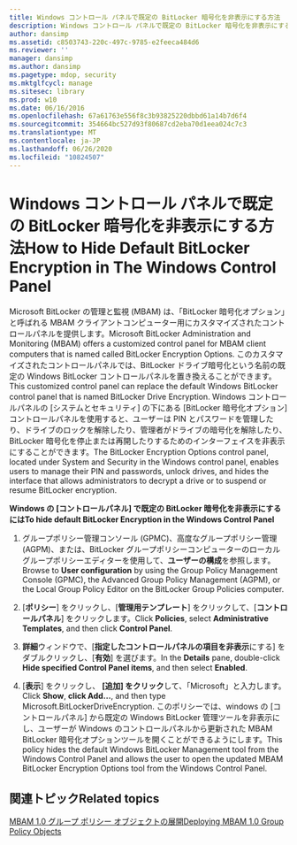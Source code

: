 ```yaml
---
title: Windows コントロール パネルで既定の BitLocker 暗号化を非表示にする方法
description: Windows コントロール パネルで既定の BitLocker 暗号化を非表示にする方法
author: dansimp
ms.assetid: c8503743-220c-497c-9785-e2feeca484d6
ms.reviewer: ''
manager: dansimp
ms.author: dansimp
ms.pagetype: mdop, security
ms.mktglfcycl: manage
ms.sitesec: library
ms.prod: w10
ms.date: 06/16/2016
ms.openlocfilehash: 67a61763e556f8c3b93825220dbbd61a14b7d6f4
ms.sourcegitcommit: 354664bc527d93f80687cd2eba70d1eea024c7c3
ms.translationtype: MT
ms.contentlocale: ja-JP
ms.lasthandoff: 06/26/2020
ms.locfileid: "10824507"
---
```

# <span data-ttu-id="fff89-103">Windows コントロール パネルで既定の BitLocker 暗号化を非表示にする方法</span><span class="sxs-lookup"><span data-stu-id="fff89-103">How to Hide Default BitLocker Encryption in The Windows Control Panel</span></span>


<span data-ttu-id="fff89-104">Microsoft BitLocker の管理と監視 (MBAM) は、「BitLocker 暗号化オプション」と呼ばれる MBAM クライアントコンピューター用にカスタマイズされたコントロールパネルを提供します。</span><span class="sxs-lookup"><span data-stu-id="fff89-104">Microsoft BitLocker Administration and Monitoring (MBAM) offers a customized control panel for MBAM client computers that is named called BitLocker Encryption Options.</span></span> <span data-ttu-id="fff89-105">このカスタマイズされたコントロールパネルでは、BitLocker ドライブ暗号化という名前の既定の Windows BitLocker コントロールパネルを置き換えることができます。</span><span class="sxs-lookup"><span data-stu-id="fff89-105">This customized control panel can replace the default Windows BitLocker control panel that is named BitLocker Drive Encryption.</span></span> <span data-ttu-id="fff89-106">Windows コントロールパネルの [システムとセキュリティ] の下にある [BitLocker 暗号化オプション] コントロールパネルを使用すると、ユーザーは PIN とパスワードを管理したり、ドライブのロックを解除したり、管理者がドライブの暗号化を解除したり、BitLocker 暗号化を停止または再開したりするためのインターフェイスを非表示にすることができます。</span><span class="sxs-lookup"><span data-stu-id="fff89-106">The BitLocker Encryption Options control panel, located under System and Security in the Windows control panel, enables users to manage their PIN and passwords, unlock drives, and hides the interface that allows administrators to decrypt a drive or to suspend or resume BitLocker encryption.</span></span>

**<span data-ttu-id="fff89-107">Windows の [コントロールパネル] で既定の BitLocker 暗号化を非表示にするには</span><span class="sxs-lookup"><span data-stu-id="fff89-107">To hide default BitLocker Encryption in the Windows Control Panel</span></span>**

1.  <span data-ttu-id="fff89-108">グループポリシー管理コンソール (GPMC)、高度なグループポリシー管理 (AGPM)、または、BitLocker グループポリシーコンピューターのローカルグループポリシーエディターを使用して、**ユーザーの構成**を参照します。</span><span class="sxs-lookup"><span data-stu-id="fff89-108">Browse to **User configuration** by using the Group Policy Management Console (GPMC), the Advanced Group Policy Management (AGPM), or the Local Group Policy Editor on the BitLocker Group Policies computer.</span></span>

2.  <span data-ttu-id="fff89-109">[**ポリシー**] をクリックし、[**管理用テンプレート**] をクリックして、[**コントロールパネル**] をクリックします。</span><span class="sxs-lookup"><span data-stu-id="fff89-109">Click **Policies**, select **Administrative Templates**, and then click **Control Panel**.</span></span>

3.  <span data-ttu-id="fff89-110">**詳細**ウィンドウで、[**指定したコントロールパネルの項目を非表示**にする] をダブルクリックし、[**有効**] を選びます。</span><span class="sxs-lookup"><span data-stu-id="fff89-110">In the **Details** pane, double-click **Hide specified Control Panel items**, and then select **Enabled**.</span></span>

4.  <span data-ttu-id="fff89-111">[**表示**] をクリックし、 **[追加] をクリック**して、「Microsoft」と入力します。</span><span class="sxs-lookup"><span data-stu-id="fff89-111">Click **Show**, **click Add…**, and then type Microsoft.BitLockerDriveEncryption.</span></span> <span data-ttu-id="fff89-112">このポリシーでは、windows の [コントロールパネル] から既定の Windows BitLocker 管理ツールを非表示にし、ユーザーが Windows のコントロールパネルから更新された MBAM BitLocker 暗号化オプションツールを開くことができるようにします。</span><span class="sxs-lookup"><span data-stu-id="fff89-112">This policy hides the default Windows BitLocker Management tool from the Windows Control Panel and allows the user to open the updated MBAM BitLocker Encryption Options tool from the Windows Control Panel.</span></span>

## <span data-ttu-id="fff89-113">関連トピック</span><span class="sxs-lookup"><span data-stu-id="fff89-113">Related topics</span></span>


[<span data-ttu-id="fff89-114">MBAM 1.0 グループ ポリシー オブジェクトの展開</span><span class="sxs-lookup"><span data-stu-id="fff89-114">Deploying MBAM 1.0 Group Policy Objects</span></span>](deploying-mbam-10-group-policy-objects.md)

 

 





